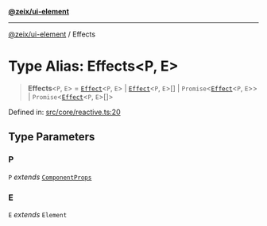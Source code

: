 [**@zeix/ui-element**](../README.md)

***

[@zeix/ui-element](../globals.md) / Effects

# Type Alias: Effects\<P, E\>

> **Effects**\<`P`, `E`\> = [`Effect`](Effect.md)\<`P`, `E`\> \| [`Effect`](Effect.md)\<`P`, `E`\>[] \| `Promise`\<[`Effect`](Effect.md)\<`P`, `E`\>\> \| `Promise`\<[`Effect`](Effect.md)\<`P`, `E`\>[]\>

Defined in: [src/core/reactive.ts:20](https://github.com/zeixcom/ui-element/blob/1e5ebee179adfc4619d3d0e9d2b864d1e97ba797/src/core/reactive.ts#L20)

## Type Parameters

### P

`P` *extends* [`ComponentProps`](ComponentProps.md)

### E

`E` *extends* `Element`
